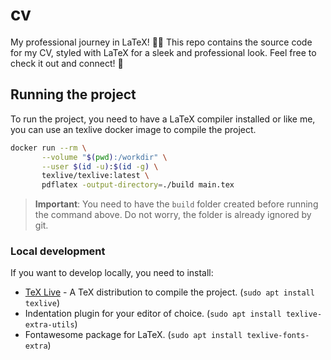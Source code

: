 # cv

My professional journey in LaTeX! 📄✨ This repo contains the source code for my CV, styled with LaTeX for a sleek and professional look. Feel free to check it out and connect! 🚀

## Running the project

To run the project, you need to have a LaTeX compiler installed or like me, you can use an texlive docker image to compile the project.

```bash
docker run --rm \
       --volume "$(pwd):/workdir" \
       --user $(id -u):$(id -g) \
       texlive/texlive:latest \
       pdflatex -output-directory=./build main.tex
```

> **Important**: You need to have the `build` folder created before running the command above. Do not worry, the folder is already ignored by git.

### Local development

If you want to develop locally, you need to install:

- [TeX Live](https://www.tug.org/texlive/) - A TeX distribution to compile the project. (`sudo apt install texlive`)
- Indentation plugin for your editor of choice. (`sudo apt install texlive-extra-utils`)
- Fontawesome package for LaTeX. (`sudo apt install texlive-fonts-extra`)
